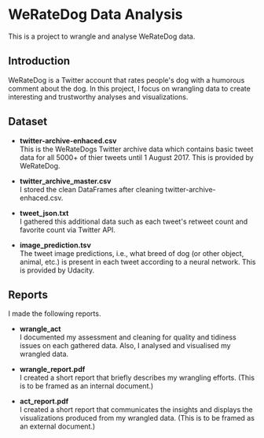 # WeRateDog Data Analysis
This is a project to wrangle and analyse WeRateDog data.

## Introduction
WeRateDog is a Twitter account that rates people's dog with a humorous comment about the dog.
In this project, I focus on wrangling data to create interesting and trustworthy analyses and visualizations.

## Dataset

* <b>twitter-archive-enhaced.csv</b></br>
This is the WeRateDogs Twitter archive data which contains basic tweet data for all 5000+ of thier tweets until 1 August 2017.
This is provided by WeRateDog.

* <b>twitter_archive_master.csv</b></br>
I stored the clean DataFrames after cleaning twitter-archive-enhaced.csv.

* <b> tweet_json.txt</b></br>
I gathered this additional data such as each tweet's retweet count and favorite count via Twitter API.

* <b>image_prediction.tsv</b></br>
The tweet image predictions, i.e., what breed of dog (or other object, animal, etc.) is present in each tweet according to a neural network.
This is provided by Udacity.

## Reports
I made the following reports.

* <b>wrangle_act</b></br>
I documented my assessment and cleaning for quality and tidiness issues on each gathered data.
Also, I analysed and visualised my wrangled data.

* <b>wrangle_report.pdf</b></br>
I created a short report that briefly describes my wrangling efforts. (This is to be framed as an internal document.)
   
* <b>act_report.pdf</b></br>
I created a short report that communicates the insights and displays the visualizations produced from my wrangled data. (This is to be framed as an external document.)


